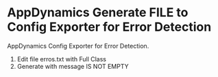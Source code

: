 # AppDynamics Generate FILE to Config Exporter for Error Detection

AppDynamics Config Exporter for Error Detection.
1. Edit file erros.txt with Full Class
2. Generate with message IS NOT EMPTY